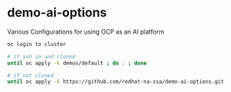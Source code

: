 # demo-ai-options

Various Configurations for using OCP as an AI platform

```bash
oc login to cluster

# if ssh in and cloned
until oc apply -k demos/default ; do : ; done

# if not cloned
until oc apply -k https://github.com/redhat-na-ssa/demo-ai-options.git ; do : ; done
```
